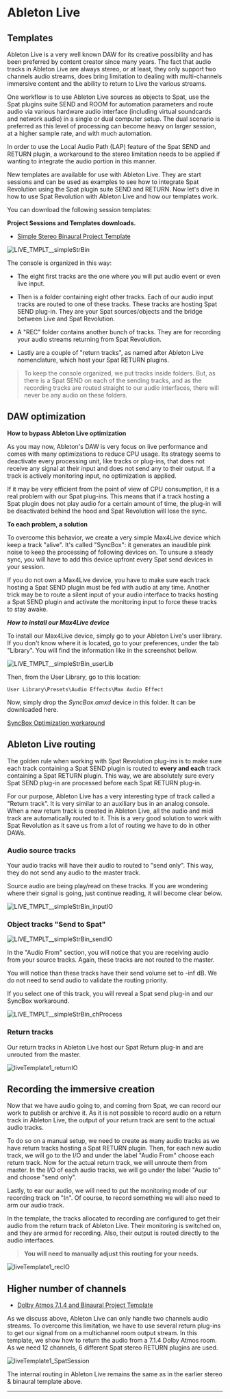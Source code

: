 # Ableton Live 

## Templates

Ableton Live is a very well known DAW for its creative possibility and has been preferred by content creator since many years. The fact that audio tracks in Ableton Live are always stereo, or at least, they only support two channels audio streams, does bring limitation to dealing with multi-channels immersive content and the ability to return to Live the various streams.

One workflow is to use Ableton Live sources as objects to Spat, use the Spat plugins suite SEND and ROOM for automation parameters and route audio via various hardware audio interface (including virtual soundcards and network audio) in a single or dual computer setup. The dual scenario is preferred as this level of processing can become heavy on larger session, at a higher sample rate, and with much automation.

In order to use the Local Audio Path (LAP) feature of the Spat SEND and RETURN plugin, a workaround to the stereo limitation needs to be applied if wanting to integrate the audio portion in this manner.

New templates are available for use with Ableton Live. They are start sessions and can be used as examples to see how to integrate Spat Revolution using the Spat plugin suite SEND and RETURN. Now let's dive in how to use Spat Revolution with Ableton Live and how our templates work.

You can download the following session templates:

**Project Sessions and Templates downloads.**

* [Simple Stereo Binaural Project Template](https://public.3.basecamp.com/p/EidSWQKQTQTqGTsKYrxuPjoW)

![LIVE_TMPLT__simpleStrBin](include/SpatRevolution_UserGuide_LIVE_TMPLT__simpleStrBin.png)

The console is organized in this way:

- The eight first tracks are the one where you will put audio event or even live input.

- Then is a folder containing eight other tracks. Each of our audio input tracks are routed to one of these tracks. These tracks are hosting Spat SEND plug-in. They are your Spat sources/objects and the bridge between Live and Spat Revolution.

- A "REC" folder contains another bunch of tracks. They are for recording your audio streams returning from Spat Revolution. 

- Lastly are a couple of "return tracks", as named after Ableton Live nomenclature, which host your Spat RETURN plugins.


> To keep the console organized, we put tracks inside folders. But, as there is a Spat SEND on each of the sending tracks, and as the recording tracks are routed straight to our audio interfaces, there will never be any audio on these folders.


## DAW optimization

**How to bypass Ableton Live optimization**

As you may now, Ableton's DAW is very focus on live performance and comes with many optimizations to reduce CPU usage. Its strategy seems to deactivate every processing unit, like tracks or plug-ins, that does not receive any signal at their input and does not send any to their output. If a track is actively monitoring input, no optimization is applied.

If it may be very efficient from the point of view of CPU consumption, it is a real problem with our Spat plug-ins. This means that if a track hosting a Spat plugin does not play audio for a certain amount of time, the plug-in will be deactivated behind the hood and Spat Revolution will lose the sync.

**To each problem, a solution**

To overcome this behavior, we create a very simple Max4Live device which keep a track "alive". It's called "SyncBox": it generates an inaudible pink noise to keep the processing of following devices on. To unsure a steady sync, you will have to add this device upfront every Spat send devices in your session.

If you do not own a Max4Live device, you have to make sure each track hosting a Spat SEND plugin must be fed with audio at any time. Another trick may be to route a silent input of your audio interface to tracks hosting a Spat SEND plugin and activate the monitoring input to force these tracks to stay awake.

***How to install our Max4Live device***

To install our Max4Live device, simply go to your Ableton Live's user library. If you don't know where it is located, go to your preferences, under the tab "Library". You will find the information like in the screenshot bellow.

![LIVE_TMPLT__simpleStrBin_userLib](include/SpatRevolution_UserGuide_LIVE_TMPLT__simpleStrBin_userLib.png)

Then, from the User Library, go to this location:

<code>User Library\Presets\Audio Effects\Max Audio Effect</code>

Now, simply drop the *SyncBox.amxd* device in this folder. It can be downloaded here.
 
[SyncBox Optimization workaround](https://public.3.basecamp.com/p/UzFGokKV5483RXDxY5RpCifX)


## Ableton Live routing

The golden rule when working with Spat Revolution plug-ins is to make sure each track containing a Spat SEND plugin is routed to **every and each** track containing a Spat RETURN plugin. This way, we are absolutely sure every Spat SEND plug-in are processed before each Spat RETURN plug-in.

For our purpose, Ableton Live has a very interesting type of track called a "Return track". It is very similar to an auxiliary bus in an analog console. When a new return track is created in Ableton Live, all the audio and midi track are automatically routed to it. This is a very good solution to work with Spat Revolution as it save us from a lot of routing we have to do in other DAWs.


### Audio source tracks

Your audio tracks will have their audio to routed to "send only". This way, they do not send any audio to the master track.

Source audio are being play/read on these tracks. If you are wondering where their signal is going, just continue reading, it will become clear below.

![LIVE_TMPLT__simpleStrBin_inputIO](include/SpatRevolution_UserGuide_LIVE_TMPLT__simpleStrBin_inputIO.png)

### Object tracks "Send to Spat"

![LIVE_TMPLT__simpleStrBin_sendIO](include/SpatRevolution_UserGuide_LIVE_TMPLT__simpleStrBin_sendIO.png)

In the "Audio From" section, you will notice that you are receiving audio from your source tracks. Again, these tracks are not routed to the master.

You will notice than these tracks have their send volume set to -inf dB. We do not need to send audio to validate the routing priority.

If you select one of this track, you will reveal a Spat send plug-in and our SyncBox workaround.

![LIVE_TMPLT__simpleStrBin_chProcess](include/SpatRevolution_UserGuide_LIVE_TMPLT__simpleStrBin_chProcess.png)

### Return tracks

Our return tracks in Ableton Live host our Spat Return plug-in and are unrouted from the master.

![liveTemplate1_returnIO](include/SpatRevolution_UserGuide_liveTemplate1_returnIO.png)

## Recording the immersive creation

Now that we have audio going to, and coming from Spat, we can record our work to publish or archive it. As it is not possible to record audio on a return track in Ableton Live, the output of your return track are sent to the actual audio tracks.

To do so on a manual setup, we need to create as many audio tracks as we have return tracks hosting a Spat RETURN plugin. Then, for each new audio track, we will go to the I/O and under the label "Audio From" choose each return track. Now for the actual return track, we will unroute them from master. In the I/O of each audio tracks, we will go under the label "Audio to" and choose "send only".

Lastly, to ear our audio, we will need to put the monitoring mode of our recording track on "In". Of course, to record something we will also need to arm our audio track.

In the template, the tracks allocated to recording are configured to get their audio from the return track of Ableton Live. Their monitoring is switched on, and they are armed for recording. Also, their output is routed directly to the audio interfaces. 

> **You will need to manually adjust this routing for your needs.**

![liveTemplate1_recIO](include/SpatRevolution_UserGuide_liveTemplate1_recIO.png)

## Higher number of channels

* [Dolby Atmos 7.1.4 and Binaural Project Template](https://public.3.basecamp.com/p/n7mNHM6PJTeep8ewttYNFxtr)

As we discuss above, Ableton Live can only handle two channels audio streams. To overcome this limitation, we have to use several return plug-ins to get our signal from on a multichannel room output stream. In this template, we show how to return the audio from a 7.1.4 Dolby Atmos room. As we need 12 channels, 6 different Spat stereo RETURN plugins are used.

![liveTemplate1_SpatSession](-include/SpatRevolution_UserGuide_liveTemplate1_SpatSession.png)

The internal routing in Ableton Live remains the same as in the earlier stereo & binaural template above.

---












